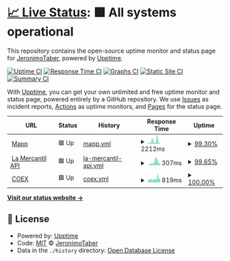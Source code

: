 # [📈 Live Status](https://JeronimoTaber.github.io/upptimeMapp): <!--live status--> **🟩 All systems operational**

This repository contains the open-source uptime monitor and status page for [JeronimoTaber](https://JeronimoTaber.github.io/upptimeMapp), powered by [Upptime](https://github.com/upptime/upptime).

[![Uptime CI](https://github.com/JeronimoTaber/upptimeMapp/workflows/Uptime%20CI/badge.svg)](https://github.com/JeronimoTaber/upptimeMapp/actions?query=workflow%3A%22Uptime+CI%22)
[![Response Time CI](https://github.com/JeronimoTaber/upptimeMapp/workflows/Response%20Time%20CI/badge.svg)](https://github.com/JeronimoTaber/upptimeMapp/actions?query=workflow%3A%22Response+Time+CI%22)
[![Graphs CI](https://github.com/JeronimoTaber/upptimeMapp/workflows/Graphs%20CI/badge.svg)](https://github.com/JeronimoTaber/upptimeMapp/actions?query=workflow%3A%22Graphs+CI%22)
[![Static Site CI](https://github.com/JeronimoTaber/upptimeMapp/workflows/Static%20Site%20CI/badge.svg)](https://github.com/JeronimoTaber/upptimeMapp/actions?query=workflow%3A%22Static+Site+CI%22)
[![Summary CI](https://github.com/JeronimoTaber/upptimeMapp/workflows/Summary%20CI/badge.svg)](https://github.com/JeronimoTaber/upptimeMapp/actions?query=workflow%3A%22Summary+CI%22)

With [Upptime](https://upptime.js.org), you can get your own unlimited and free uptime monitor and status page, powered entirely by a GitHub repository. We use [Issues](https://github.com/JeronimoTaber/upptimeMapp/issues) as incident reports, [Actions](https://github.com/JeronimoTaber/upptimeMapp/actions) as uptime monitors, and [Pages](https://JeronimoTaber.github.io/upptimeMapp) for the status page.

<!--start: status pages-->
<!-- This summary is generated by Upptime (https://github.com/upptime/upptime) -->
<!-- Do not edit this manually, your changes will be overwritten -->
<!-- prettier-ignore -->
| URL | Status | History | Response Time | Uptime |
| --- | ------ | ------- | ------------- | ------ |
| <img alt="" src="https://icons.duckduckgo.com/ip3/www.mapp.com.ar.ico" height="13"> [Mapp](https://www.mapp.com.ar/upptime.html) | 🟩 Up | [mapp.yml](https://github.com/JeronimoTaber/upptimeMapp/commits/HEAD/history/mapp.yml) | <details><summary><img alt="Response time graph" src="./graphs/mapp/response-time-week.png" height="20"> 2212ms</summary><br><a href="https://JeronimoTaber.github.io/upptimeMapp/history/mapp"><img alt="Response time 1085" src="https://img.shields.io/endpoint?url=https%3A%2F%2Fraw.githubusercontent.com%2FJeronimoTaber%2FupptimeMapp%2FHEAD%2Fapi%2Fmapp%2Fresponse-time.json"></a><br><a href="https://JeronimoTaber.github.io/upptimeMapp/history/mapp"><img alt="24-hour response time 601" src="https://img.shields.io/endpoint?url=https%3A%2F%2Fraw.githubusercontent.com%2FJeronimoTaber%2FupptimeMapp%2FHEAD%2Fapi%2Fmapp%2Fresponse-time-day.json"></a><br><a href="https://JeronimoTaber.github.io/upptimeMapp/history/mapp"><img alt="7-day response time 2212" src="https://img.shields.io/endpoint?url=https%3A%2F%2Fraw.githubusercontent.com%2FJeronimoTaber%2FupptimeMapp%2FHEAD%2Fapi%2Fmapp%2Fresponse-time-week.json"></a><br><a href="https://JeronimoTaber.github.io/upptimeMapp/history/mapp"><img alt="30-day response time 1191" src="https://img.shields.io/endpoint?url=https%3A%2F%2Fraw.githubusercontent.com%2FJeronimoTaber%2FupptimeMapp%2FHEAD%2Fapi%2Fmapp%2Fresponse-time-month.json"></a><br><a href="https://JeronimoTaber.github.io/upptimeMapp/history/mapp"><img alt="1-year response time 1085" src="https://img.shields.io/endpoint?url=https%3A%2F%2Fraw.githubusercontent.com%2FJeronimoTaber%2FupptimeMapp%2FHEAD%2Fapi%2Fmapp%2Fresponse-time-year.json"></a></details> | <details><summary><a href="https://JeronimoTaber.github.io/upptimeMapp/history/mapp">99.30%</a></summary><a href="https://JeronimoTaber.github.io/upptimeMapp/history/mapp"><img alt="All-time uptime 99.91%" src="https://img.shields.io/endpoint?url=https%3A%2F%2Fraw.githubusercontent.com%2FJeronimoTaber%2FupptimeMapp%2FHEAD%2Fapi%2Fmapp%2Fuptime.json"></a><br><a href="https://JeronimoTaber.github.io/upptimeMapp/history/mapp"><img alt="24-hour uptime 100.00%" src="https://img.shields.io/endpoint?url=https%3A%2F%2Fraw.githubusercontent.com%2FJeronimoTaber%2FupptimeMapp%2FHEAD%2Fapi%2Fmapp%2Fuptime-day.json"></a><br><a href="https://JeronimoTaber.github.io/upptimeMapp/history/mapp"><img alt="7-day uptime 99.30%" src="https://img.shields.io/endpoint?url=https%3A%2F%2Fraw.githubusercontent.com%2FJeronimoTaber%2FupptimeMapp%2FHEAD%2Fapi%2Fmapp%2Fuptime-week.json"></a><br><a href="https://JeronimoTaber.github.io/upptimeMapp/history/mapp"><img alt="30-day uptime 99.84%" src="https://img.shields.io/endpoint?url=https%3A%2F%2Fraw.githubusercontent.com%2FJeronimoTaber%2FupptimeMapp%2FHEAD%2Fapi%2Fmapp%2Fuptime-month.json"></a><br><a href="https://JeronimoTaber.github.io/upptimeMapp/history/mapp"><img alt="1-year uptime 99.91%" src="https://img.shields.io/endpoint?url=https%3A%2F%2Fraw.githubusercontent.com%2FJeronimoTaber%2FupptimeMapp%2FHEAD%2Fapi%2Fmapp%2Fuptime-year.json"></a></details>
| <img alt="" src="https://icons.duckduckgo.com/ip3/api.mercantilandina.com.ar.ico" height="13"> [La Mercantil API](https://api.mercantilandina.com.ar/) | 🟩 Up | [la-mercantil-api.yml](https://github.com/JeronimoTaber/upptimeMapp/commits/HEAD/history/la-mercantil-api.yml) | <details><summary><img alt="Response time graph" src="./graphs/la-mercantil-api/response-time-week.png" height="20"> 307ms</summary><br><a href="https://JeronimoTaber.github.io/upptimeMapp/history/la-mercantil-api"><img alt="Response time 248" src="https://img.shields.io/endpoint?url=https%3A%2F%2Fraw.githubusercontent.com%2FJeronimoTaber%2FupptimeMapp%2FHEAD%2Fapi%2Fla-mercantil-api%2Fresponse-time.json"></a><br><a href="https://JeronimoTaber.github.io/upptimeMapp/history/la-mercantil-api"><img alt="24-hour response time 195" src="https://img.shields.io/endpoint?url=https%3A%2F%2Fraw.githubusercontent.com%2FJeronimoTaber%2FupptimeMapp%2FHEAD%2Fapi%2Fla-mercantil-api%2Fresponse-time-day.json"></a><br><a href="https://JeronimoTaber.github.io/upptimeMapp/history/la-mercantil-api"><img alt="7-day response time 307" src="https://img.shields.io/endpoint?url=https%3A%2F%2Fraw.githubusercontent.com%2FJeronimoTaber%2FupptimeMapp%2FHEAD%2Fapi%2Fla-mercantil-api%2Fresponse-time-week.json"></a><br><a href="https://JeronimoTaber.github.io/upptimeMapp/history/la-mercantil-api"><img alt="30-day response time 252" src="https://img.shields.io/endpoint?url=https%3A%2F%2Fraw.githubusercontent.com%2FJeronimoTaber%2FupptimeMapp%2FHEAD%2Fapi%2Fla-mercantil-api%2Fresponse-time-month.json"></a><br><a href="https://JeronimoTaber.github.io/upptimeMapp/history/la-mercantil-api"><img alt="1-year response time 248" src="https://img.shields.io/endpoint?url=https%3A%2F%2Fraw.githubusercontent.com%2FJeronimoTaber%2FupptimeMapp%2FHEAD%2Fapi%2Fla-mercantil-api%2Fresponse-time-year.json"></a></details> | <details><summary><a href="https://JeronimoTaber.github.io/upptimeMapp/history/la-mercantil-api">99.65%</a></summary><a href="https://JeronimoTaber.github.io/upptimeMapp/history/la-mercantil-api"><img alt="All-time uptime 99.86%" src="https://img.shields.io/endpoint?url=https%3A%2F%2Fraw.githubusercontent.com%2FJeronimoTaber%2FupptimeMapp%2FHEAD%2Fapi%2Fla-mercantil-api%2Fuptime.json"></a><br><a href="https://JeronimoTaber.github.io/upptimeMapp/history/la-mercantil-api"><img alt="24-hour uptime 100.00%" src="https://img.shields.io/endpoint?url=https%3A%2F%2Fraw.githubusercontent.com%2FJeronimoTaber%2FupptimeMapp%2FHEAD%2Fapi%2Fla-mercantil-api%2Fuptime-day.json"></a><br><a href="https://JeronimoTaber.github.io/upptimeMapp/history/la-mercantil-api"><img alt="7-day uptime 99.65%" src="https://img.shields.io/endpoint?url=https%3A%2F%2Fraw.githubusercontent.com%2FJeronimoTaber%2FupptimeMapp%2FHEAD%2Fapi%2Fla-mercantil-api%2Fuptime-week.json"></a><br><a href="https://JeronimoTaber.github.io/upptimeMapp/history/la-mercantil-api"><img alt="30-day uptime 99.83%" src="https://img.shields.io/endpoint?url=https%3A%2F%2Fraw.githubusercontent.com%2FJeronimoTaber%2FupptimeMapp%2FHEAD%2Fapi%2Fla-mercantil-api%2Fuptime-month.json"></a><br><a href="https://JeronimoTaber.github.io/upptimeMapp/history/la-mercantil-api"><img alt="1-year uptime 99.86%" src="https://img.shields.io/endpoint?url=https%3A%2F%2Fraw.githubusercontent.com%2FJeronimoTaber%2FupptimeMapp%2FHEAD%2Fapi%2Fla-mercantil-api%2Fuptime-year.json"></a></details>
| <img alt="" src="https://icons.duckduckgo.com/ip3/www.coex.com.ar.ico" height="13"> [COEX](https://www.coex.com.ar/upptime.html) | 🟩 Up | [coex.yml](https://github.com/JeronimoTaber/upptimeMapp/commits/HEAD/history/coex.yml) | <details><summary><img alt="Response time graph" src="./graphs/coex/response-time-week.png" height="20"> 819ms</summary><br><a href="https://JeronimoTaber.github.io/upptimeMapp/history/coex"><img alt="Response time 910" src="https://img.shields.io/endpoint?url=https%3A%2F%2Fraw.githubusercontent.com%2FJeronimoTaber%2FupptimeMapp%2FHEAD%2Fapi%2Fcoex%2Fresponse-time.json"></a><br><a href="https://JeronimoTaber.github.io/upptimeMapp/history/coex"><img alt="24-hour response time 1145" src="https://img.shields.io/endpoint?url=https%3A%2F%2Fraw.githubusercontent.com%2FJeronimoTaber%2FupptimeMapp%2FHEAD%2Fapi%2Fcoex%2Fresponse-time-day.json"></a><br><a href="https://JeronimoTaber.github.io/upptimeMapp/history/coex"><img alt="7-day response time 819" src="https://img.shields.io/endpoint?url=https%3A%2F%2Fraw.githubusercontent.com%2FJeronimoTaber%2FupptimeMapp%2FHEAD%2Fapi%2Fcoex%2Fresponse-time-week.json"></a><br><a href="https://JeronimoTaber.github.io/upptimeMapp/history/coex"><img alt="30-day response time 927" src="https://img.shields.io/endpoint?url=https%3A%2F%2Fraw.githubusercontent.com%2FJeronimoTaber%2FupptimeMapp%2FHEAD%2Fapi%2Fcoex%2Fresponse-time-month.json"></a><br><a href="https://JeronimoTaber.github.io/upptimeMapp/history/coex"><img alt="1-year response time 910" src="https://img.shields.io/endpoint?url=https%3A%2F%2Fraw.githubusercontent.com%2FJeronimoTaber%2FupptimeMapp%2FHEAD%2Fapi%2Fcoex%2Fresponse-time-year.json"></a></details> | <details><summary><a href="https://JeronimoTaber.github.io/upptimeMapp/history/coex">100.00%</a></summary><a href="https://JeronimoTaber.github.io/upptimeMapp/history/coex"><img alt="All-time uptime 99.96%" src="https://img.shields.io/endpoint?url=https%3A%2F%2Fraw.githubusercontent.com%2FJeronimoTaber%2FupptimeMapp%2FHEAD%2Fapi%2Fcoex%2Fuptime.json"></a><br><a href="https://JeronimoTaber.github.io/upptimeMapp/history/coex"><img alt="24-hour uptime 100.00%" src="https://img.shields.io/endpoint?url=https%3A%2F%2Fraw.githubusercontent.com%2FJeronimoTaber%2FupptimeMapp%2FHEAD%2Fapi%2Fcoex%2Fuptime-day.json"></a><br><a href="https://JeronimoTaber.github.io/upptimeMapp/history/coex"><img alt="7-day uptime 100.00%" src="https://img.shields.io/endpoint?url=https%3A%2F%2Fraw.githubusercontent.com%2FJeronimoTaber%2FupptimeMapp%2FHEAD%2Fapi%2Fcoex%2Fuptime-week.json"></a><br><a href="https://JeronimoTaber.github.io/upptimeMapp/history/coex"><img alt="30-day uptime 100.00%" src="https://img.shields.io/endpoint?url=https%3A%2F%2Fraw.githubusercontent.com%2FJeronimoTaber%2FupptimeMapp%2FHEAD%2Fapi%2Fcoex%2Fuptime-month.json"></a><br><a href="https://JeronimoTaber.github.io/upptimeMapp/history/coex"><img alt="1-year uptime 99.96%" src="https://img.shields.io/endpoint?url=https%3A%2F%2Fraw.githubusercontent.com%2FJeronimoTaber%2FupptimeMapp%2FHEAD%2Fapi%2Fcoex%2Fuptime-year.json"></a></details>

<!--end: status pages-->

[**Visit our status website →**](https://JeronimoTaber.github.io/upptimeMapp)

## 📄 License

- Powered by: [Upptime](https://github.com/upptime/upptime)
- Code: [MIT](./LICENSE) © [JeronimoTaber](https://JeronimoTaber.github.io/upptimeMapp)
- Data in the `./history` directory: [Open Database License](https://opendatacommons.org/licenses/odbl/1-0/)

